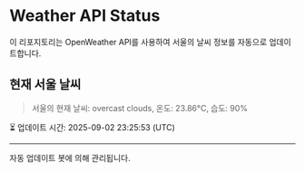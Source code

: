 
# Weather API Status

이 리포지토리는 OpenWeather API를 사용하여 서울의 날씨 정보를 자동으로 업데이트합니다.

## 현재 서울 날씨
> 서울의 현재 날씨: overcast clouds, 온도: 23.86°C, 습도: 90%

⏳ 업데이트 시간: 2025-09-02 23:25:53 (UTC)

---
자동 업데이트 봇에 의해 관리됩니다.
